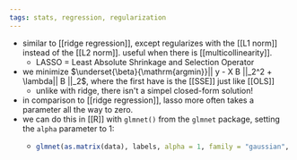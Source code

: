 ```yaml
---
tags: stats, regression, regularization
---
```


- similar to [[ridge regression]], except regularizes with the [[L1 norm]] instead of the [[L2 norm]]. useful when there is [[multicollinearity]].
	- LASSO = Least Absolute Shrinkage and Selection Operator
- we minimize $\underset{\beta}{\mathrm{argmin}}|| y - X B ||_2^2 + \lambda|| B ||_2$, where the first have is the [[SSE]] just like [[OLS]]
	- unlike with ridge, there isn't a simpel closed-form solution!
- in comparison to [[ridge regression]], lasso more often takes a parameter all the way to zero.
- we can do this in [[R]] with `glmnet()` from the `glmnet` package, setting the `alpha` parameter to 1:
	- ```R
	  glmnet(as.matrix(data), labels, alpha = 1, family = "gaussian", lambda = 0.3) 
	  ```